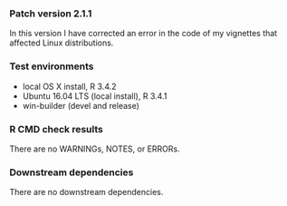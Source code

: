 ### Patch version 2.1.1
In this version I have corrected an error in the code of my vignettes that affected Linux distributions.

### Test environments
* local OS X install, R 3.4.2
* Ubuntu 16.04 LTS (local install), R 3.4.1
* win-builder (devel and release)

### R CMD check results
There are no WARNINGs, NOTES, or ERRORs.

### Downstream dependencies
There are no downstream dependencies. 

